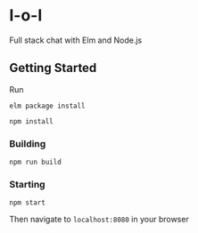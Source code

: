 # l-o-l

Full stack chat with Elm and Node.js

## Getting Started

Run

`elm package install`

`npm install`

### Building

`npm run build`

### Starting

`npm start`

Then navigate to `localhost:8080` in your browser
